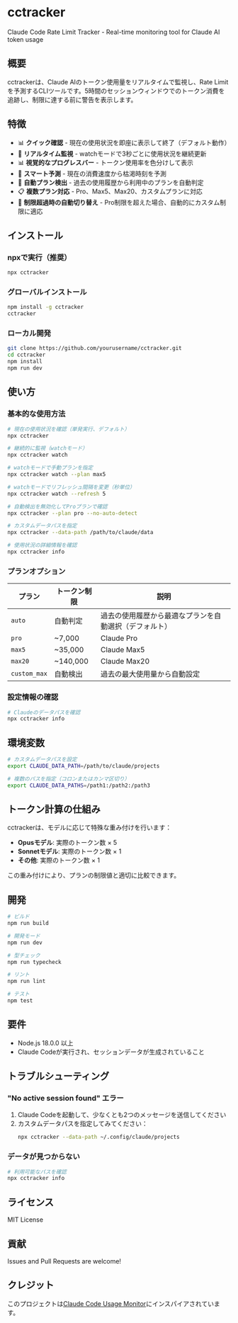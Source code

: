 # cctracker

Claude Code Rate Limit Tracker - Real-time monitoring tool for Claude AI token usage

## 概要

cctrackerは、Claude AIのトークン使用量をリアルタイムで監視し、Rate Limitを予測するCLIツールです。5時間のセッションウィンドウでのトークン消費を追跡し、制限に達する前に警告を表示します。

## 特徴

- 📊 **クイック確認** - 現在の使用状況を即座に表示して終了（デフォルト動作）
- 🔄 **リアルタイム監視** - watchモードで3秒ごとに使用状況を継続更新
- 📊 **視覚的なプログレスバー** - トークン使用率を色分けして表示
- 🔮 **スマート予測** - 現在の消費速度から枯渇時刻を予測
- 🤖 **自動プラン検出** - 過去の使用履歴から利用中のプランを自動判定
- 📋 **複数プラン対応** - Pro、Max5、Max20、カスタムプランに対応
- 🎯 **制限超過時の自動切り替え** - Pro制限を超えた場合、自動的にカスタム制限に適応

## インストール

### npxで実行（推奨）

```bash
npx cctracker
```

### グローバルインストール

```bash
npm install -g cctracker
cctracker
```

### ローカル開発

```bash
git clone https://github.com/yourusername/cctracker.git
cd cctracker
npm install
npm run dev
```

## 使い方

### 基本的な使用方法

```bash
# 現在の使用状況を確認（単発実行、デフォルト）
npx cctracker

# 継続的に監視（watchモード）
npx cctracker watch

# watchモードで手動プランを指定
npx cctracker watch --plan max5

# watchモードでリフレッシュ間隔を変更（秒単位）
npx cctracker watch --refresh 5

# 自動検出を無効化してProプランで確認
npx cctracker --plan pro --no-auto-detect

# カスタムデータパスを指定
npx cctracker --data-path /path/to/claude/data

# 使用状況の詳細情報を確認
npx cctracker info
```

### プランオプション

| プラン | トークン制限 | 説明 |
|--------|------------|------|
| `auto` | 自動判定 | 過去の使用履歴から最適なプランを自動選択（デフォルト） |
| `pro` | ~7,000 | Claude Pro |
| `max5` | ~35,000 | Claude Max5 |
| `max20` | ~140,000 | Claude Max20 |
| `custom_max` | 自動検出 | 過去の最大使用量から自動設定 |

### 設定情報の確認

```bash
# Claudeのデータパスを確認
npx cctracker info
```

## 環境変数

```bash
# カスタムデータパスを設定
export CLAUDE_DATA_PATH=/path/to/claude/projects

# 複数のパスを指定（コロンまたはカンマ区切り）
export CLAUDE_DATA_PATHS=/path1:/path2:/path3
```

## トークン計算の仕組み

cctrackerは、モデルに応じて特殊な重み付けを行います：

- **Opusモデル**: 実際のトークン数 × 5
- **Sonnetモデル**: 実際のトークン数 × 1
- **その他**: 実際のトークン数 × 1

この重み付けにより、プランの制限値と適切に比較できます。

## 開発

```bash
# ビルド
npm run build

# 開発モード
npm run dev

# 型チェック
npm run typecheck

# リント
npm run lint

# テスト
npm test
```

## 要件

- Node.js 18.0.0 以上
- Claude Codeが実行され、セッションデータが生成されていること

## トラブルシューティング

### "No active session found" エラー

1. Claude Codeを起動して、少なくとも2つのメッセージを送信してください
2. カスタムデータパスを指定してみてください：
   ```bash
   npx cctracker --data-path ~/.config/claude/projects
   ```

### データが見つからない

```bash
# 利用可能なパスを確認
npx cctracker info
```

## ライセンス

MIT License

## 貢献

Issues and Pull Requests are welcome!

## クレジット

このプロジェクトは[Claude Code Usage Monitor](https://github.com/Maciek-roboblog/Claude-Code-Usage-Monitor)にインスパイアされています。